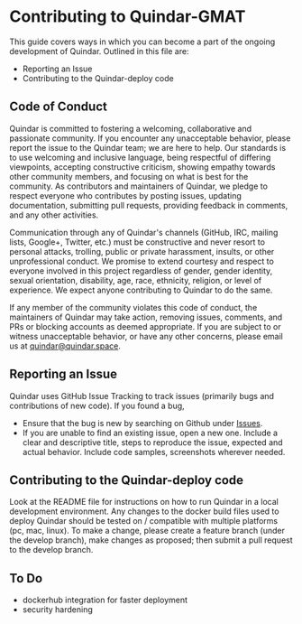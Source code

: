 # Contributing to Quindar-GMAT

This guide covers ways in which you can become a part of the ongoing development of Quindar. Outlined in this file are:

* Reporting an Issue
* Contributing to the Quindar-deploy code

## Code of Conduct

Quindar is committed to fostering a welcoming, collaborative and passionate community. If you encounter any unacceptable behavior, please report the issue to the Quindar team; we are here to help. Our standards is to use welcoming and inclusive language, being respectful of differing viewpoints, accepting constructive criticism, showing empathy towards other community members, and focusing on what is best for the community. As contributors and maintainers of Quindar, we pledge to respect everyone who contributes by posting issues, updating documentation, submitting pull requests, providing feedback in comments, and any other activities.

Communication through any of Quindar's channels (GitHub, IRC, mailing lists, Google+, Twitter, etc.) must be constructive and never resort to personal attacks, trolling, public or private harassment, insults, or other unprofessional conduct. We promise to extend courtesy and respect to everyone involved in this project regardless of gender, gender identity, sexual orientation, disability, age, race, ethnicity, religion, or level of experience. We expect anyone contributing to Quindar to do the same.

If any member of the community violates this code of conduct, the maintainers of Quindar may take action, removing issues, comments, and PRs or blocking accounts as deemed appropriate. If you are subject to or witness unacceptable behavior, or have any other concerns, please email us at quindar@quindar.space.

## Reporting an Issue
Quindar uses GitHub Issue Tracking to track issues (primarily bugs and contributions of new code). 
If you found a bug,
* Ensure that the bug is new by searching on Github under [Issues](https://github.com/quindar/quindar-deploy/issues).
* If you are unable to find an existing issue, open a new one. Include a clear and descriptive title, steps to reproduce the issue, expected and actual behavior. Include code samples, screenshots wherever needed.

## Contributing to the Quindar-deploy code

Look at the README file for instructions on how to run Quindar in a local development environment. Any changes to the docker build files used to deploy Quindar should be tested on / compatible with multiple platforms (pc, mac, linux). To make a change, please create a feature branch (under the develop branch), make changes as proposed; then submit a pull request to the develop branch. 

## To Do

* dockerhub integration for faster deployment
* security hardening
